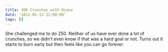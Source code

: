 ```yaml
---
title: 300 Crunches with Diana
date: ‘2012-05-13 22:00:00’
tags: []
---
```


She challenged me to do 250. Neither of us have ever done a lot of crunches, so we didn't even know if that was a hard goal or not. Turns out it starts to burn early but then feels like you can go forever.
